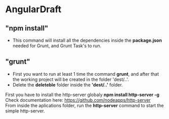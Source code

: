 AngularDraft
============
## "npm install"
- This command will install all the dependencies inside the **package.json** needed for Grunt, and Grunt Task's to run. 

## "grunt"
- First you want to run at least 1 time the command **grunt**, and after that the working project will be created in the folder 'dest/..'. 
- Delete the **deleteble** folder inside the **'dest/..'** folder.


First you have to install the http-server globaly **npm install http-server -g** <br/>
Check documentation here: https://github.com/nodeapps/http-server <br/>
From inside the aplications folder, run the **http-server** command to start the simple http-server.



